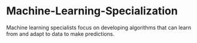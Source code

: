 # Machine-Learning-Specialization
Machine learning specialists focus on developing algorithms that can learn from and adapt to data to make predictions.
